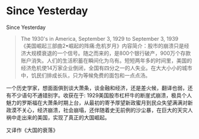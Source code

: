 # Since Yesterday
Since Yesterday
> The 1930's in America, September 3, 1929 to September 3, 1939  
> 《美国崛起三部曲2•崛起的阵痛:危机岁月》内容简介：股市的崩溃只是经济大规模衰退的一个信号。随之而来的，是800个银行破产，900万个存款账户消失。人们的生活积蓄在瞬间化为乌有。短短两年多的时间里，美国的经济危机使14万家企业倒闭，全国有四分之一的人失业。在大大小小的城市中，饥民们排成长队，只为等候免费的面包和一点点汤。

一个历史学家，想面面俱到谈大萧条，谈金融和经济，还是差火候，翻译也弱，还有不少语句不通错别字。收获在于: 1929美国股市杠杆牛的断崖式崩溃，极具个人魅力的罗斯福在大萧条时期上台，从最初的寄予厚望新政蜜月到民众失望满满对新政漠不关心，经济崩溃，社会崩塌，还伴随着史无前例的沙尘暴，在巨大的天灾人祸中走出来的美国，实现了真正的大国崛起。

又译作《大国的衰落》